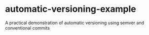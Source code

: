 # automatic-versioning-example
A practical demonstration of automatic versioning using semver and conventional commits
